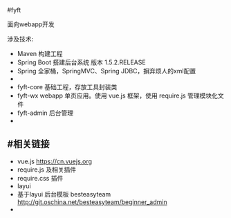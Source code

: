#fyft

面向webapp开发

涉及技术:

* Maven 构建工程
* Spring Boot 搭建后台系统 版本 1.5.2.RELEASE
* Spring 全家桶，SpringMVC、Spring JDBC，摒弃烦人的xml配置
*
* fyft-core 基础工程，存放工具封装类
* fyft-wx webapp 单页应用。使用 vue.js 框架，使用 require.js 管理模块化文件
* fyft-admin 后台管理
* 

#相关链接
---
* vue.js	https://cn.vuejs.org
* require.js 及相关插件	<a href="" target="_blank"></a>
* require.css 插件 <a href="" target="_blank"></a>
* layui <a href="" target="_blank"></a>
* 基于layui 后台模板 besteasyteam		http://git.oschina.net/besteasyteam/beginner_admin
* 